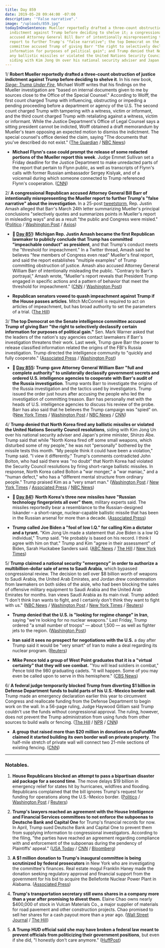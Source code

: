 ```yaml
---
title: Day 859
date: 2019-05-28 09:44:00 -07:00
description: '"False narrative".'
image: "/uploads/859.jpg"
todayInOneSentence: Mueller reportedly drafted a three-count obstruction of justice
  indictment against Trump before deciding to shelve it; a congressional Republican
  accused Attorney General Bill Barr of intentionally misrepresenting the Mueller
  report to further Trump's "false narrative"; the top Democrat on the Senate intelligence
  committee accused Trump of giving Barr "the right to selectively declassify certain
  information for purposes of political gain"; and Trump denied that North Korea fired
  any ballistic missiles or violated the United Nations Security Council resolutions,
  siding with Kim Jong Un over his national security adviser and Japan's prime minister.
---
```


1/ **Robert Mueller reportedly drafted a three-count obstruction of justice indictment against Trump before deciding to shelve it**. In his new book, *[Siege: Trump Under Fire](https://amzn.to/2WaZLrJ)*, Michael Wolff writes that his findings on the Mueller investigation are "based on internal documents given to me by sources close to the Office of the Special Counsel." According to Wolff, the first count charged Trump with influencing, obstructing or impeding a pending proceeding before a department or agency of the U.S. The second count charged Trump with tampering with a witness, victim or informant, and the third count charged Trump with retaliating against a witness, victim or informant. While the Justice Department's Office of Legal Counsel says a sitting president cannot be indicted, Wolff obtained a draft memorandum by Mueller's team opposing an expected motion to dismiss the indictment. The special counsel's office denied the claim, saying "The documents that you've described do not exist." ([The Guardian](https://www.theguardian.com/us-news/2019/may/28/mueller-trump-obstruction-charge-michael-wolff-book-siege-under-fire-news) / [NBC News](https://www.nbcnews.com/politics/donald-trump/new-michael-wolff-book-says-mueller-drafted-trump-obstruction-indictment-n1010856))

* **Michael Flynn's case could prompt the release of some redacted portions of the Mueller report this week**. Judge Emmet Sullivan set a Friday deadline for the Justice Department to make unredacted parts of the report that pertain to Flynn public, as well as transcripts of Flynn's calls with former Russian ambassador Sergey Kislyak, and of a voicemail during which someone connected to Trump referenced Flynn's cooperation. ([CNN](https://www.cnn.com/2019/05/27/politics/michael-flynn-emmet-sullivan-mueller-report/index.html))

2/ **A congressional Republican accused Attorney General Bill Barr of intentionally misrepresenting the Mueller report to further Trump's "false narrative" about the investigation**. In a 25-post [tweetstorm](https://twitter.com/justinamash/status/1133410107461689345), Rep. Justin Amash alleged that Barr's March 24th letter summarizing Mueller's principal conclusions "selectively quotes and summarizes points in Mueller's report in misleading ways" and as a result "the public and Congress were misled." ([Politico](https://www.politico.com/story/2019/05/28/amash-william-barr-false-narrative-1345523) / [Washington Post](https://www.washingtonpost.com/powerpost/amash-accuses-barr-of-deliberately-misrepresenting-muellers-report-to-protect-trump/2019/05/28/70e4b3ee-8141-11e9-933d-7501070ee669_story.html) / [Axios](https://www.axios.com/justin-amash-bill-barr-mueller-report-impeachment-c627e3f3-4d58-4633-875c-d8efa37231b2.html))

* **📌 [Day 851](https://whatthefuckjusthappenedtoday.com/2019/05/20/day-851/#4-michigan-rep-justin-amash-became-t): Michigan Rep. Justin Amash became the first Republican lawmaker to publicly conclude that Trump has committed "impeachable conduct" as president**, and that Trump's conduct meets the "threshold for impeachment." In a Twitter thread, Amash said he believes "few members of Congress even read" Mueller's final report, and said the report establishes "multiple examples" of Trump committing obstruction of justice. Amash also accused Attorney General William Barr of intentionally misleading the public. "Contrary to Barr's portrayal," Amash wrote, "Mueller's report reveals that President Trump engaged in specific actions and a pattern of behavior that meet the threshold for impeachment." ([CNN](https://www.cnn.com/2019/05/18/politics/justin-amash-trump-impeachable-conduct/index.html) / [Washington Post](https://www.washingtonpost.com/politics/republican-rep-justin-amash-says-trump-should-be-impeached/2019/05/18/be3c3b3c-79a6-11e9-bd25-c989555e7766_story.html?noredirect=on))

* **Republican senators vowed to quash impeachment against Trump if the House passes articles**. Mitch McConnell is required to act on articles of impeachment, but has broad authority to set the parameters of a trial. ([The Hill](https://thehill.com/homenews/senate/445512-senate-gop-pledges-to-quickly-quash-any-trump-impeachment-charges))

3/ **The top Democrat on the Senate intelligence committee accused Trump of giving Barr "the right to selectively declassify certain information for purposes of political gain."** Sen. Mark Warner asked that the leaders of the nation's spy agencies contact lawmakers if Barr's investigation threatens their work. Last week, Trump gave Barr the power to release classified information related the origins of the FBI's Russia investigation. Trump directed the intelligence community to "quickly and fully cooperate." ([Associated Press](https://apnews.com/d6fbe3f4a870414bb4619927c54ca6fb) / [Washington Post](https://www.washingtonpost.com/politics/federal_government/key-senate-democrat-warns-of-barrs-expanded-powers/2019/05/28/3a319ab8-8189-11e9-b585-e36b16a531aa_story.html))

* **📌 [Day 855](https://whatthefuckjusthappenedtoday.com/2019/05/24/day-855/#1-trump-gave-attorney-general-willia): Trump gave Attorney General William Barr "full and complete authority" to unilaterally declassify government secrets and ordered U.S. intelligence agencies to cooperate with Barr's audit of the Russia investigation**. Trump wants Barr to investigate the origins of the Russia investigation and the tactics used by investigators. Trump issued the order just hours after accusing the people who led the investigation of committing treason. Barr has personally met with the heads of U.S. intelligence agencies to discuss his review of the probe. Barr has also said that he believes the Trump campaign was "spied" on. ([New York Times](https://www.nytimes.com/2019/05/23/us/politics/trump-barr-intelligence.html) / [Washington Post](https://www.washingtonpost.com/politics/trump-gives-barr-power-to-declassify-intelligence-related-to-russia-probe/2019/05/23/06950e90-7dbc-11e9-8ede-f4abf521ef17_story.html?utm_term=.fa781c8143bc) / [NBC News](https://www.nbcnews.com/politics/politics-news/trump-moves-escalate-investigation-intel-agencies-n1009581) / [CNN](https://www.cnn.com/2019/05/23/politics/trump-intel-agencies/index.html))

4/ **Trump denied that North Korea fired any ballistic missiles or violated the United Nations Security Council resolutions**, siding with Kim Jong Un over his national security adviser and Japan's prime minister, Shinzo Abe. Trump said that while "North Korea fired off some small weapons, which disturbed some of my people," he was not "personally" bothered by the missile tests this month. "My people think it could have been a violation," Trump said. "I view it differently." Trump's comments contradicted John Bolton, who had said there was "no doubt" that North Korea had violated the Security Council resolutions by firing short-range ballistic missiles. In response, North Korea called Bolton a "war monger," a "war maniac," and a "human defect," who has a "different mental structure from ordinary people." Trump praised Kim as a "very smart man." ([Washington Post](https://www.washingtonpost.com/politics/trump-denies-north-korea-launched-ballistic-missiles-contradicting-japan/2019/05/27/3b02431a-7e38-11e9-8bb7-0fc796cf2ec0_story.html) / [New York Times](https://www.nytimes.com/2019/05/28/us/politics/trump-john-bolton-north-korea-iran.html) / [Associated Press](https://apnews.com/755967a530af4896989f671cfcf2fd39) / [NBC News](https://www.nbcnews.com/politics/meet-the-press/trump-sides-authoritarian-again-n1010701))

* **📌 [Day 841](https://whatthefuckjusthappenedtoday.com/2019/05/10/day-841/): North Korea's three new missiles have "Russian technology fingerprints all over" them**, military experts said. The missiles reportedly bear a resemblance to the Russian-designed Iskander – a short-range, nuclear-capable ballistic missile that has been in the Russian arsenal for more than a decade. ([Associated Press](https://apnews.com/20afeea785634442b8300ba2fab0c002))

* **Trump called Joe Biden a "fool of low I.Q." for calling Kim a dictator and a tyrant.** "Kim Jong Un made a statement that Joe Biden is a low IQ individual," Trump said. "He probably is based on his record. I think I agree with him on that." Trump and Kim "agree in their assessment" of Biden, Sarah Huckabee Sanders said. ([ABC News](https://abcnews.go.com/Politics/trump-backs-kim-jong-attack-vp-biden-views/story?id=63299933) / [The Hill](https://thehill.com/policy/international/asia-pacific/445638-trump-personally-thinks-lots-of-good-things-will-come-from) / [New York Times](https://www.nytimes.com/2019/05/26/us/politics/sarah-sanders-meet-the-press.html))

5/ **Trump claimed a national security "emergency" in order to authorize a multibillion-dollar sale of arms to Saudi Arabia**, which bypassed congressional review. The decision to sell over $8 billion worth of weapons to Saudi Arabia, the United Arab Emirates, and Jordan drew condemnation from lawmakers on both sides of the aisle, who had been blocking the sales of offensive military equipment to Saudi Arabia and the United Arab Emirates for months. Iran views Saudi Arabia as its main rival. Trump added: "I don't think Iran wants to fight, and I certainly don't think they want to fight with us." ([NBC News](https://www.nbcnews.com/politics/national-security/trump-bypasses-congress-push-through-arms-sales-saudis-uae-n1010116) / [Washington Post](https://www.washingtonpost.com/world/national-security/trump-to-sidestep-congress-to-clear-arms-deals-benefitting-saudi-arabia-uae/2019/05/24/367f4990-7e4d-11e9-a5b3-34f3edf1351e_story.html) / [New York Times](https://www.nytimes.com/2019/05/23/us/politics/trump-saudi-arabia-arms-sales.html) / [Reuters](https://www.reuters.com/article/us-usa-saudi-arms/defying-congress-trump-sets-8-billion-plus-in-weapons-sales-to-saudi-arabia-uae-idUSKCN1SU25R))

* **Trump denied that the U.S. is "looking for regime change" in Iran**, saying "we're looking for no nuclear weapons." Last Friday, Trump ordered "a small number of troops" — about 1,500 — as well as fighter jets to the region. ([Washington Post](https://www.washingtonpost.com/world/national-security/trump-says-he-is-not-seeking-regime-change-in-iran/2019/05/27/94d3053a-808d-11e9-933d-7501070ee669_story.html))

* **Iran said it sees no prospect for negotiations with the U.S.** a day after Trump said it would be "very smart" of Iran to make a deal regarding its nuclear program. ([Reuters](https://www.reuters.com/article/us-usa-iran-nuclear-idUSKCN1SY0JJ))

* **Mike Pence told a group of West Point graduates that it is a "virtual certainty" that they will see combat.** "You will lead soldiers in combat," Pence told the 980 graduating cadets. "It will happen. Some of you may even be called upon to serve in this hemisphere." ([CBS News](https://www.cbsnews.com/news/mike-pence-west-point-graduation-vice-president-says-they-should-expect-to-see-combat-today-2019-05-25/))

6/ **A federal judge temporarily blocked Trump from diverting $1 billion in Defense Department funds to build parts of his U.S.-Mexico border wall**. Trump made an emergency declaration earlier this year to circumvent Congress and reallocate funding from the Defense Department to begin work on the wall. In a 56-page ruling, Judge Haywood Gilliam said Trump couldn't use the funds without congressional approval. The ruling, however, does not prevent the Trump administration from using funds from other sources to build walls or fencing. ([The Hill](https://thehill.com/homenews/administration/445528-federal-judge-partially-blocks-funding-for-trumps-border-wall-report) / [NPR](https://www.npr.org/2019/05/24/726884720/judge-blocks-trump-use-of-emergency-power-to-build-border-barrier-with-military-) / [CNN](https://www.cnn.com/2019/05/24/politics/federal-judge-trump-border-wall/))

* **A group that raised more than $20 million in donations on GoFundMe claimed it started building its own border wall on private property**. The half-mile stretch of private wall will connect two 21-mile sections of existing fencing. ([CNN](https://www.cnn.com/2019/05/27/politics/private-border-wall-gofundme/index.html))

---

### Notables.

1. **House Republicans blocked an attempt to pass a bipartisan disaster aid package for a second time**. The move delays $19 billion in emergency relief for states hit by hurricanes, wildfires and flooding. Republicans complained that the bill ignores Trump's request for funding for operations along the U.S.-Mexico border. ([Politico](https://www.politico.com/story/2019/05/28/another-gop-lawmaker-blocks-massive-disaster-aid-package-1345524) / [Washington Post](https://www.washingtonpost.com/business/2019/05/28/disaster-aid-stalls-again-house-after-second-republican-objects/) / [Reuters](https://www.reuters.com/article/us-usa-congress-disaster-idUSKCN1SY22M))

2. **Trump's lawyers reached an agreement with the House Intelligence and Financial Services committees to not enforce the subpoenas to Deutsche Bank and Capital One** for Trump's financial records for now. In April, Trump sued Deutsche Bank and Capital One to prevent them from supplying information to congressional investigators. According to the filing, "the parties have reached an agreement regarding compliance with and enforcement of the subpoenas during the pendency of Plaintiffs' appeal." ([USA Today](https://www.usatoday.com/story/news/politics/2019/05/25/trumps-financial-records-dont-need-turned-over-yet-to-congressional-investigators/1237423001/) / [CNN](https://www.cnn.com/2019/05/25/politics/trump-house-committee-agreement-stay-subpoena/) / [Bloomberg](https://www.bloomberg.com/news/articles/2019-05-24/trump-appeals-loss-in-deutsche-bank-capital-one-subpoena-fight))

3. **A $1 million donation to Trump's inaugural committee is being scrutinized by federal prosecutors** in New York who are investigating the committee's finances. Real estate mogul Franklin Haney made the donation seeking regulatory approval and financial support from the government for his bid to acquire the Bellefonte Nuclear Power Plant in Alabama. ([Associated Press](https://www.apnews.com/aa6150f1deef49f3b090d9b7926f8aa9))

4. **Trump's transportation secretary still owns shares in a company more than a year after promising to divest them.** Elaine Chao owns nearly $400,000 of stock in Vulcan Materials Co., a major supplier of materials for road pavement and other construction projects. Chao promised to sell her shares for a cash payout more than a year ago. ([Wall Street Journal](https://www.wsj.com/articles/transportation-secretary-still-owns-stock-she-pledged-to-divest-11559035921) / [The Hill](https://thehill.com/homenews/administration/445710-report-elaine-chao-still-owns-shares-in-stock-she-promised-to-divest))

5. **A Trump HUD official said she may have broken a federal law meant to prevent officials from politicizing their government positions**, but even if she did, "I honestly don't care anymore." ([HuffPost](https://www.huffpost.com/entry/lynne-patton-hud-hatch-act_n_5ceb7136e4b0512156f46dae))